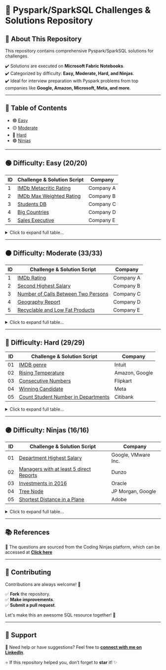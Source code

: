 # 🌟 Pyspark/SparkSQL Challenges & Solutions Repository


## 🚀 About This Repository
This repository contains comprehensive Pyspark/SparkSQL solutions for challenges.

✔️ Solutions are executed on **Microsoft Fabric Notebooks**.                                       
✔️ Categorized by difficulty: **Easy, Moderate, Hard, and Ninjas**.                               
✔️ Ideal for interview preparation with Pyspark problems from top companies like **Google, Amazon, Microsoft, Meta, and more**.

---

## 📌 Table of Contents
- 🟢 [Easy](/Coding%20Ninjas/Easy)
- 🟡 [Moderate](/Coding%20Ninjas/Moderate)
- 🔴 [Hard](/Coding%20Ninjas/Hard)
- 🟣 [Ninjas](/Coding%20Ninjas/Ninjas)

---

## 🟢 Difficulty: Easy (20/20) <a name="easy"></a>

| ID  | Challenge & Solution Script | Company |
|---- |-----------------------------|---------|
| 1   | [IMDb Metacritic Rating](/Coding%20Ninjas/Easy/01-%20IMDb%20Metacritic%20Rating/01-%20IMDb%20Metacritic%20Rating.ipynb) | Company A |
| 2   | [IMDb Max Weighted Rating](/Coding%20Ninjas/Easy/02-%20IMDb%20Max%20Weighted%20Rating/02-%20IMDb%20Max%20Weighted%20Rating.ipynb) | Company B |
| 3   | [Students DB](/Coding%20Ninjas/Easy/03-%20Students%20DB/03-%20Students%20DB.ipynb) | Company C |
| 4   | [Big Countries](/Coding%20Ninjas/Easy/04-%20Big%20Countries/04-%20Big%20Countries.ipynb) | Company D |
| 5   | [Sales Executive](/Coding%20Ninjas/Easy/05-%20Sales%20Executive/05-%20Sales%20Executive.ipynb) | Company E |

<details>
<summary>Click to expand full table...</summary>
  
| ID  | Challenge & Solution Script | Company |
|---- |-----------------------------|---------|
| 6   | [Director's Actor](/Coding%20Ninjas/Easy/06-%20Director's%20Actor/06-%20Director's%20Actor.ipynb) | Company F |
| 7   | [Combine Two Tables](/Coding%20Ninjas/Easy/07-%20Combine%20Two%20Tables/07-%20Combine%20Two%20Tables.ipynb) | Company G |
| 8   | [Swap Salary](/Coding%20Ninjas/Easy/08-%20Swap%20Salary/08-%20Swap%20Salary.ipynb) | Company H |
| 9   | [Rank Scores](/Coding%20Ninjas/Easy/09-%20Rank%20Scores/09-%20Rank%20Scores.ipynb) | Company I |
| 10  | [Warehouse Manager](/Coding%20Ninjas/Easy/10-%20Warehouse%20Manager/10-%20Warehouse%20Manager.ipynb) | Company J |
| 11  | [Article](/Coding%20Ninjas/Easy/11-%20Article/11-%20Article.ipynb) | Company K |
| 12  | [Marvel Cities](/Coding%20Ninjas/Easy/12-%20Marvel%20Cities/12-%20Marvel%20Cities.ipynb) | Company L |
| 13  | [Duplicate Emails](/Coding%20Ninjas/Easy/13-%20Duplicate%20Emails/13-%20Duplicate%20Emails.ipynb) | Company M |
| 14  | [Customer Placing the Largest Number Orders](/Coding%20Ninjas/Easy/14-%20Customer%20Placing%20the%20Largest%20Number%20Orders/14-%20Customer%20Placing%20the%20Largest%20Number%20Orders.ipynb) | Company N |
| 15  | [Triangle Judgement](/Coding%20Ninjas/Easy/15-%20Triangle%20Judgement/15-%20Triangle%20Judgement.ipynb) | Company O |
| 16  | [The Most Frequently Ordered Products for Each Customer](/Coding%20Ninjas/Easy/16-%20The%20Most%20Frequently%20Ordered%20Products%20for%20Each%20Customer/16-%20The%20Most%20Frequently%20Ordered%20Products%20for%20Each%20Customer.ipynb) | Company P |
| 17  | [NPV Queries](/Coding%20Ninjas/Easy/17-%20NPV%20Queries/17-%20NPV%20Queries.ipynb) | Company Q |
| 18  | [Orders With Maximum Quantity Above Average](/Coding%20Ninjas/Easy/18-%20Orders%20With%20Maximum%20Quantity%20Above%20Average/18-%20Orders%20With%20Maximum%20Quantity%20Above%20Average.ipynb) | Company R |
| 19  | [Product's Worth Over Invoices](/Coding%20Ninjas/Easy/19-%20Product's%20Worth%20Over%20Invoices/19-%20Product's%20Worth%20Over%20Invoices.ipynb) | Company S |
| 20  | [Spotify Sessions](/Coding%20Ninjas/Easy/20-%20Spotify%20Sessions/20-%20Spotify%20Sessions.ipynb) | Company T |
</details>

---

## 🟠 Difficulty: Moderate (33/33) <a name="moderate"></a>


| ID  | Challenge & Solution Script | Company |
|---- |-----------------------------|---------|
| 1   | [IMDb Rating](/Coding%20Ninjas/Moderate/01-%20IMDb%20Rating/01-%20IMDb%20Rating.ipynb) | Company A |
| 2   | [Second Highest Salary](/Coding%20Ninjas/Moderate/02-%20Second%20Highest%20Salary/02-%20Second%20Highest%20Salary.ipynb) | Company B |
| 3   | [Number of Calls Between Two Persons](/Coding%20Ninjas/Moderate/03-%20Number%20of%20Calls%20Between%20Two%20Persons/03-%20Number%20of%20Calls%20Between%20Two%20Persons.ipynb) | Company C |
| 4   | [Geography Report](/Coding%20Ninjas/Moderate/04-%20Geography%20Report/04-%20Geography%20Report.ipynb) | Company D |
| 5   | [Recyclable and Low Fat Products](/Coding%20Ninjas/Moderate/05-%20Recyclable%20and%20Low%20Fat%20Products/05-%20Recyclable%20and%20Low%20Fat%20Products.ipynb) | Company E |

<details>
  
<summary>Click to expand full table...</summary>
  
| ID  | Challenge & Solution Script | Company |
|---- |-----------------------------|---------| 
| 6   | [Ad-Free Sessions](/Coding%20Ninjas/Moderate/06-%20Ad-Free%20Sessions/06-%20Ad-Free%20Sessions.ipynb) | Company F |
| 7   | [Patients With a Condition](/Coding%20Ninjas/Moderate/07-%20Patients%20With%20a%20Condition/07-%20Patients%20With%20a%20Condition.ipynb) | Company G |
| 8   | [Fix the Issue](/Coding%20Ninjas/Moderate/08-%20Fix%20the%20Issue/08-%20Fix%20the%20Issue.ipynb) | Company H |
| 9   | [Shortest Distance](/Coding%20Ninjas/Moderate/09-%20Shortest%20Distance/09-%20Shortest%20Distance.ipynb) | Company I |
| 10  | [Classes with more than 5 students](/Coding%20Ninjas/Moderate/10-%20Classes%20with%20more%20than%205%20students/10-%20Classes%20with%20more%20than%205%20students.ipynb) | Company J |
| 11  | [Employees Earning More Than Their Manager](/Coding%20Ninjas/Moderate/11-%20Employees%20Earning%20More%20Than%20Their%20Manager/11-%20Employees%20Earning%20More%20Than%20Their%20Manager.ipynb) | Company K |
| 12  | [Customers Who Never Order](/Coding%20Ninjas/Moderate/12-%20Customers%20Who%20Never%20Order/12-%20Customers%20Who%20Never%20Order.ipynb) | Company L |
| 13  | [Delete Duplicate emails](/Coding%20Ninjas/Moderate/13-%20Delete%20Duplicate%20emails/13-%20Delete%20Duplicate%20emails.ipynb) | Company M |
| 14  | [Employee Bonus](/Coding%20Ninjas/Moderate/14-%20Employee%20Bonus/14-%20Employee%20Bonus.ipynb) | Company N |
| 15  | [Friend Request](/Coding%20Ninjas/Moderate/15-%20Friend%20Request/15-%20Friend%20Request.ipynb) | Company O |
| 16  | [Consecutive Available Seats](/Coding%20Ninjas/Moderate/16-%20Consecutive%20Available%20Seats/16-%20Consecutive%20Available%20Seats.ipynb) | Company P |
| 17  | [Biggest Single Number](/Coding%20Ninjas/Moderate/17-%20Biggest%20Single%20Number/17-%20Biggest%20Single%20Number.ipynb) | Company Q |
| 18  | [Not Boring Movies](/Coding%20Ninjas/Moderate/18-%20Not%20Boring%20Movies/18-%20Not%20Boring%20Movies.ipynb) | Company R |
| 19  | [Reformat Department Table](/Coding%20Ninjas/Moderate/19-%20Reformat%20Department%20Table/19-%20Reformat%20Department%20Table.ipynb) | Company S |
| 20  | [Queries Quality and Percentage](/Coding%20Ninjas/Moderate/20-%20Queries%20Quality%20and%20Percentage/20-%20Queries%20Quality%20and%20Percentage.ipynb) | Company T |
| 21  | [Create a Session Bar Chart](/Coding%20Ninjas/Moderate/21-%20Create%20a%20Session%20Bar%20Chart/21-%20Create%20a%20Session%20Bar%20Chart.ipynb) | Company U |
| 22  | [Number of Comments per Post](/Coding%20Ninjas/Moderate/22-%20Number%20of%20Comments%20per%20Post/22-%20Number%20of%20Comments%20per%20Post.ipynb) | Company V |
| 23  | [Customers Who Bought All Products](/Coding%20Ninjas/Moderate/23-%20Customers%20Who%20Bought%20All%20Products/23-%20Customers%20Who%20Bought%20All%20Products.ipynb) | Company W |
| 24  | [Apples & Oranges](/Coding%20Ninjas/Moderate/24-%20Apples%20&%20Oranges/24-%20Apples%20&%20Oranges.ipynb) | Company X |
| 25  | [Running Total for Different Genders](/Coding%20Ninjas/Moderate/25-%20Running%20Total%20for%20Different%20Genders/25-%20Running%20Total%20for%20Different%20Genders.ipynb) | Company Y |
| 26  | [Activity Participants](/Coding%20Ninjas/Moderate/26-%20Activity%20Participants/26-%20Activity%20Participants.ipynb) | Company Z |
| 27  | [Group Employees of the Same Salary](/Coding%20Ninjas/Moderate/27-%20Group%20Employees%20of%20the%20Same%20Salary/27-%20Group%20Employees%20of%20the%20Same%20Salary.ipynb) | Company AA |
| 28  | [Count Salary Categories](/Coding%20Ninjas/Moderate/28-%20Count%20Salary%20Categories/28-%20Count%20Salary%20Categories.ipynb) | Company BB |
| 29  | [Confirmation of Signups](/Coding%20Ninjas/Moderate/29-%20Confirmation%20of%20Signups/29-%20Confirmation%20of%20Signups.ipynb) | Company CC |
| 30  | [All the Pairs With the Maximum Number of Common Followers](/Coding%20Ninjas/Moderate/30-%20All%20the%20Pairs%20With%20the%20Maximum%20Number%20of%20Common%20Followers/30-%20All%20the%20Pairs%20With%20the%20Maximum%20Number%20of%20Common%20Followers.ipynb) | Company DD |
| 31  | [The Latest Login in 2020](/Coding%20Ninjas/Moderate/31-%20The%20Latest%20Login%20in%202020/31-%20The%20Latest%20Login%20in%202020.ipynb) | Company EE |
| 32  | [Sellers With No Sales](/Coding%20Ninjas/Moderate/32-%20Sellers%20With%20No%20Sales/32-%20Sellers%20With%20No%20Sales.ipynb) | Company FF |
| 33  | [Fix Names in a Table](/Coding%20Ninjas/Moderate/33-%20Fix%20Names%20in%20a%20Table/33-%20Fix%20Names%20in%20a%20Table.ipynb) | Company GG |
</details>

---

## 🔴 Difficulty: Hard (29/29) <a name="hard"></a>
| ID  | Challenge & Solution Script                                    | Company                                      |
|---- |----------------------------------------------- |---------------------------------------------- |
| 01  | [IMDB genre](/Coding%20Ninjas/Hard/01-%20IMDB%20Genre/01-%20IMDB%20Genre.ipynb) | Intuit                                       |
| 02  | [Rising Temperature](/Coding%20Ninjas/Hard/02-%20Rising%20Temperature/02-%20Rising%20Temperature.ipynb) | Amazon, Google                               |
| 03  | [Consecutive Numbers](/Coding%20Ninjas/Hard/03-%20Consecutive%20Numbers/03-%20Consecutive%20Numbers.ipynb) | Flipkart                                     |
| 04  | [Winning Candidate](/Coding%20Ninjas/Hard/04-%20Winning%20Candidate/04-%20Winning%20Candidate.ipynb) | Meta                                         |
| 05  | [Count Student Number in Departments](/Coding%20Ninjas/Hard/05-%20Count%20Student%20Number%20in%20Departments/05-%20Count%20Student%20Number%20in%20Departments.ipynb) | Citibank                                     |

<details>
<summary>Click to expand full table...</summary>
  
| ID  | Challenge & Solution Script                                    | Company                                      |
|---- |----------------------------------------------- |---------------------------------------------- |
| 06  | [Exchange Seats](/Coding%20Ninjas/Hard/06-%20Exchange%20Seats/06-%20Exchange%20Seats.ipynb) | Morgan Stanley                               |
| 07  | [Second Degree Follower](/Coding%20Ninjas/Hard/07-%20Second%20Degree%20Follower/07-%20Second%20Degree%20Follower.ipynb) | Groww                                        |
| 08  | [Biggest Window between Visits](/Coding%20Ninjas/Hard/08-%20Biggest%20Window%20between%20Visits/08-%20Biggest%20Window%20between%20Visits.ipynb) | Myntra, Goldman Sachs                        |
| 09  | [CN Banned](/Coding%20Ninjas/Hard/09-%20CN%20Banned/09-%20CN%20Banned.ipynb) | Morgan Stanley                               |
| 10  | [Maximum Transaction Each Day](/Coding%20Ninjas/Hard/10-%20Maximum%20Transaction%20Each%20Day/10-%20Maximum%20Transaction%20Each%20Day.ipynb) | Walmart                                      |
| 11  | [Department Top 3 Salaries](/Coding%20Ninjas/Hard/11-%20Department%20Top%203%20Salaries/11-%20Department%20Top%203%20Salaries.ipynb) | Microsoft                                    |
| 12  | [Immediate Food Delivery](/Coding%20Ninjas/Hard/12-%20Immediate%20Food%20Delivery/12-%20Immediate%20Food%20Delivery.ipynb) | MakeMyTrip                                   |
| 13  | [All Valid Triplets that can represent a Country](/Coding%20Ninjas/Hard/13-%20All%20Valid%20Triplets%20that%20can%20represent%20a%20Country/13-%20All%20Valid%20Triplets%20that%20can%20represent%20a%20Country.ipynb) | Thought Works, Microsoft, Siemens            |
| 14  | [Median Employee Salary](/Coding%20Ninjas/Hard/14-%20Median%20Employee%20Salary/14-%20Median%20Employee%20Salary.ipynb) | Goldman Sachs                                |
| 15  | [Get the Second Most Activity](/Coding%20Ninjas/Hard/15-%20Get%20the%20Second%20Most%20Activity/15-%20Get%20the%20Second%20Most%20Activity.ipynb) | Amazon, Goldman Sachs                        |
| 16  | [Find the Quiet Students in All Exams](/Coding%20Ninjas/Hard/16-%20Find%20the%20Quiet%20Students%20in%20All%20Exams/16-%20Find%20the%20Quiet%20Students%20in%20All%20Exams.ipynb) | Morgan Stanley, Walmart                      |
| 17  | [Find Cumulative Salary of an Employee](/Coding%20Ninjas/Hard/17-%20Find%20Cumulative%20Salary%20of%20an%20Employee/17-%20Find%20Cumulative%20Salary%20of%20an%20Employee.ipynb) | Linkedin, Sprinklr                           |
| 18  | [Find the Team Size](/Coding%20Ninjas/Hard/18-%20Find%20the%20Team%20Size/18-%20Find%20the%20Team%20Size.ipynb) | Meta, Siemens                                |
| 19  | [Top Travellers](/Coding%20Ninjas/Hard/19-%20Top%20Travellers/19-%20Top%20Travellers.ipynb) | IBM, Amazon                                  |
| 20  | [New Users Daily Count](/Coding%20Ninjas/Hard/20-%20New%20Users%20Daily%20Count/20-%20New%20Users%20Daily%20Count.ipynb) | Goldman Sachs                                |
| 21  | [Active Businesses](/Coding%20Ninjas/Hard/21-%20Active%20Businesses/21-%20Active%20Businesses.ipynb) | Samsung                                      |
| 22  | [Last Person to fit in the Bus](/Coding%20Ninjas/Hard/22-%20Last%20Person%20to%20fit%20in%20the%20Bus/22-%20Last%20Person%20to%20fit%20in%20the%20Bus.ipynb) | Flipkart                                     |
| 23  | [Capital Gain Loss](/Coding%20Ninjas/Hard/23-%20Capital%20Gain%20Loss/23-%20Capital%20Gain%20Loss.ipynb) | MakeMyTrip                                   |
| 24  | [Calculate Salaries](/Coding%20Ninjas/Hard/24-%20Calculate%20Salaries/24-%20Calculate%20Salaries.ipynb) | Atlassian, HSBC                              |
| 25  | [Evaluate Bool Expressions](/Coding%20Ninjas/Hard/25-%20Evaluate%20Bool%20Expressions/25-%20Evaluate%20Bool%20Expressions.ipynb) | Atlassian                                    |
| 26  | [Page Recommendations](/Coding%20Ninjas/Hard/26-%20Page%20Recommendations/26-%20Page%20Recommendations.ipynb) | Samsung                                      |
| 27  | [Trusted Contacts of User](/Coding%20Ninjas/Hard/27-%20Trusted%20Contacts%20of%20User/27-%20Trusted%20Contacts%20of%20User.ipynb) | Morgan Stanley, Goldman Sachs                |
| 28  | [Strong & Steady Friendship](/Coding%20Ninjas/Hard/28-%20Strong%20&%20Steady%20Friendship/28-%20Strong%20&%20Steady%20Friendship.ipynb) | Thought Works, Siemens                       |
| 29  | [Percentage of Users attended a Contest](/Coding%20Ninjas/Hard/29-%20Percentage%20of%20Users%20attended%20a%20Contest/29-%20Percentage%20of%20Users%20attended%20a%20Contest.ipynb) | Thought Works all 29 ques                    |
</details>

---

## 🟣 Difficulty: Ninjas (16/16) <a name="ninjas"></a>

| ID  |  Challenge & Solution Script                                   | Company                                      |
|---- |----------------------------------------------- |---------------------------------------------- |
| 01  | [Department Highest Salary](/Coding%20Ninjas/Hard/01-%20Department%20Highest%20Salary/01-%20Department%20Highest%20Salary.ipynb) | Google, VMware Inc.                          |
| 02  | [Managers with at least 5 direct Reports](/Coding%20Ninjas/Hard/02-%20Managers%20with%20at%20least%205%20direct%20Reports/02-%20Managers%20with%20at%20least%205%20direct%20Reports.ipynb) | Dunzo                                        |
| 03  | [Investments in 2016](/Coding%20Ninjas/Hard/03-%20Investments%20in%202016/03-%20Investments%20in%202016.ipynb) | Oracle                                       |
| 04  | [Tree Node](/Coding%20Ninjas/Hard/04-%20Tree%20Node/04-%20Tree%20Node.ipynb) | JP Morgan, Google                            |
| 05  | [Shortest Distance in a Plane](/Coding%20Ninjas/Hard/05-%20Shortest%20Distance%20in%20a%20Plane/05-%20Shortest%20Distance%20in%20a%20Plane.ipynb) | Adobe                                        |

<details>
<summary>Click to expand full table...</summary>

| ID  |  Challenge & Solution Script                                    | Company                                      |
|---- |----------------------------------------------- |----------------------------------------------|
| 06  | [Find the Missing ID's](/Coding%20Ninjas/Hard/06-%20Find%20the%20Missing%20ID's/06-%20Find%20the%20Missing%20ID's.ipynb) | Amazon                                       |
| 07  | [Premier League Stats](/Coding%20Ninjas/Hard/07-%20Premier%20League%20Stats/07-%20Premier%20League%20Stats.ipynb) | Google, ZS Associates                        |
| 08  | [Human Traffic Stadium](/Coding%20Ninjas/Hard/08-%20Human%20Traffic%20Stadium/08-%20Human%20Traffic%20Stadium.ipynb) | Deutsche Bank                                |
| 09  | [Report Contiguous Dates](/Coding%20Ninjas/Hard/09-%20Report%20Contiguous%20Dates/09-%20Report%20Contiguous%20Dates.ipynb) | Google                                       |
| 10  | [Transactions per Visit](/Coding%20Ninjas/Hard/10-%20Transactions%20per%20Visit/10-%20Transactions%20per%20Visit.ipynb) | Microsoft, Morgan Stanley                    |
| 11  | [Highest Grade for each Student](/Coding%20Ninjas/Hard/11-%20Highest%20Grade%20for%20each%20Student/11-%20Highest%20Grade%20for%20each%20Student.ipynb) | Microsoft                                    |
| 12  | [Product Price at a Given Date](/Coding%20Ninjas/Hard/12-%20Product%20Price%20at%20a%20Given%20Date/12-%20Product%20Price%20at%20a%20Given%20Date.ipynb) | Meta, HSBC                                   |
| 13  | [Rectangles Area](/Coding%20Ninjas/Hard/13-%20Rectangles%20Area/13-%20Rectangles%20Area.ipynb) | Morgan Stanley, JP Morgan                    |
| 14  | [Bank Account Summary](/Coding%20Ninjas/Hard/14-%20Bank%20Account%20Summary/14-%20Bank%20Account%20Summary.ipynb) | Google, Microsoft, Amazon, VMware Inc.       |
| 15  | [Countries you can safely visit in](/Coding%20Ninjas/Hard/15-%20Countries%20you%20can%20safely%20visit%20in/15-%20Countries%20you%20can%20safely%20visit%20in.ipynb) | Groww, Microsoft, Meta, Google               |
| 16  | [Suspicious Bank Accounts](/Coding%20Ninjas/Hard/16-%20Suspicious%20Bank%20Accounts/16-%20Suspicious%20Bank%20Accounts.ipynb) | Intuit, Google                               |

</details>

---

## 📚 References
🔹 The questions are sourced from the Coding Ninjas platform, which can be accessed at **[Click here](https://www.naukri.com/code360/problems?category[]=SQL%20Databases)**



---

## 🎯 Contributing
Contributions are always welcome! 🎉

✅ **Fork** the repository.  
✅ **Make improvements**.  
✅ **Submit a pull request**.  

Let's make this an awesome SQL resource together! 🚀

---

## 💬 Support
📩 Need help or have suggestions? Feel free to **[connect with me on LinkedIn](#)**.

⭐ If this repository helped you, don’t forget to **star** it! ✨

